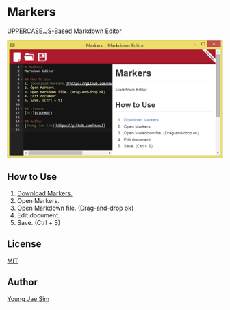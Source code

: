 # Markers
[UPPERCASE.JS-Based](https://github.com/Hanul/UPPERCASE.JS) Markdown Editor

![ScreenShot](https://raw.githubusercontent.com/Hanul/Markers/master/Markers.png)

## How to Use
1. [Download Markers.](https://github.com/Hanul/Markers/releases)
2. Open Markers.
3. Open Markdown file. (Drag-and-drop ok)
4. Edit document.
5. Save. (Ctrl + S)

## License
[MIT](LICENSE)

## Author
[Young Jae Sim](https://github.com/Hanul)
